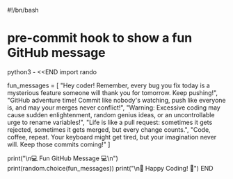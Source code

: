 
#!/bn/bash
# pre-commit hook to show a fun GitHub message

python3 - <<END
import rando

fun_messages = [
    "Hey coder! Remember, every bug you fix today is a mysterious feature someone will thank you for tomorrow. Keep pushing!",
    "GitHub adventure time! Commit like nobody's watching, push like everyone is, and may your merges never conflict!",
    "Warning: Excessive coding may cause sudden enlightenment, random genius ideas, or an uncontrollable urge to rename variables!",
    "Life is like a pull request: sometimes it gets rejected, sometimes it gets merged, but every change counts.",
    "Code, coffee, repeat. Your keyboard might get tired, but your imagination never will. Keep those commits coming!"
]

print("\n💻 Fun GitHub Message 💻\n")
print(random.choice(fun_messages))
print("\n🚀 Happy Coding! 🚀")
END
